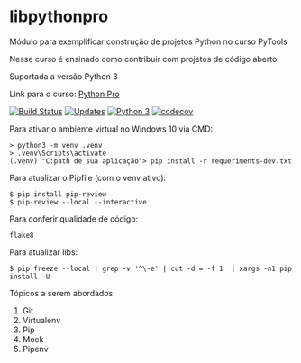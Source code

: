 # libpythonpro

Módulo para exemplificar construção de projetos Python no curso PyTools

Nesse curso é ensinado como contribuir com projetos de código aberto.

Suportada a versão Python 3

Link para o curso:
[Python Pro](https://pythonpro.com.br/)

[![Build Status](https://travis-ci.org/geilson25/libpythonpro.svg?branch=master)](https://travis-ci.org/geilson25/libpythonpro)
[![Updates](https://pyup.io/repos/github/geilson25/libpythonpro/shield.svg)](https://pyup.io/repos/github/geilson25/libpythonpro/)
[![Python 3](https://pyup.io/repos/github/pythonprobr/libpythonpro/python-3-shield.svg)](https://pyup.io/repos/github/pythonprobr/libpythonpro/)
[![codecov](https://codecov.io/gh/pythonprobr/libpythonpro/branch/master/graph/badge.svg)](https://app.codecov.io/gh/geilson25/libpythonpro)


Para ativar o ambiente virtual no Windows 10 via CMD:

```console
> python3 -m venv .venv
> .venv\Scripts\activate
(.venv) "C:path de sua aplicação"> pip install -r requeriments-dev.txt
```

Para atualizar o Pipfile  (com o venv ativo):

```terminal
$ pip install pip-review
$ pip-review --local --interactive
```

Para conferir qualidade de código:

```console
flake8
```

Para atualizar libs:
```terminal
$ pip freeze --local | grep -v '^\-e' | cut -d = -f 1  | xargs -n1 pip install -U
```
Tópicos a serem abordados:
 1. Git
 2. Virtualenv
 3. Pip
 4. Mock
 5. Pipenv
 